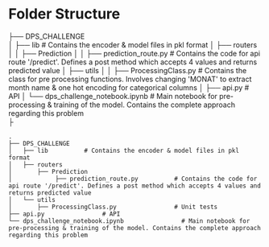 # **Folder Structure**

├── DPS_CHALLENGE  
│   ├── lib                             # Contains the encoder & model files in pkl format
│   ├── routers      
│   │   ├── Prediction
│   │       ├── prediction_route.py     # Contains the code for api route '/predict'. Defines a post method which accepts 4 values and returns predicted value
│   ├── utils
│   │   ├── ProcessingClass.py          # Contains the class for pre processing functions. Involves changing 'MONAT' to extract month name & one hot encoding for categorical columns 
│   ├── api.py                          # API
│   └── dps_challenge_notebook.ipynb    # Main notebook for pre-processing & training of the model. Contains the complete approach regarding this problem                 
├


    .
    ├── DPS_CHALLENGE                    
    │   ├── lib          # Contains the encoder & model files in pkl format
    │   ├── routers
    │       ├── Prediction
    │            ├── prediction_route.py          # Contains the code for api route '/predict'. Defines a post method which accepts 4 values and returns predicted value
    │   └── utils
    │       ├── ProcessingClass.py                # Unit tests
    ├── api.py                # API
    └── dps_challenge_notebook.ipynb                # Main notebook for pre-processing & training of the model. Contains the complete approach regarding this problem        